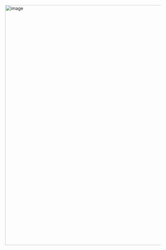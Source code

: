 
<img width="1213" height="779" alt="image" src="https://github.com/user-attachments/assets/d667de78-c277-455b-bb84-5162cc7ce9cb" />

